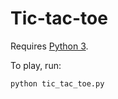 # Tic-tac-toe

Requires [Python 3](https://www.python.org/downloads/).

To play, run:

```shell
python tic_tac_toe.py
```
